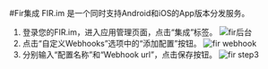 #Fir集成
FIR.im 是一个同时支持Android和iOS的App版本分发服务。

1. 登录您的FIR.im，进入应用管理页面，点击“集成”标签。
![fir后台](https://s3.cn-north-1.amazonaws.com.cn/grouk-public/integration/fir/fir_step1.png)
1. 点击“自定义Webhooks”选项中的“添加配置”按钮。
![fir webhook](https://s3.cn-north-1.amazonaws.com.cn/grouk-public/integration/fir/fir_step2.png)
1. 分别输入“配置名称”和“Webhook url”，点击保存按钮。
![fir step3](https://s3.cn-north-1.amazonaws.com.cn/grouk-public/integration/fir/fir_step3.png)
        